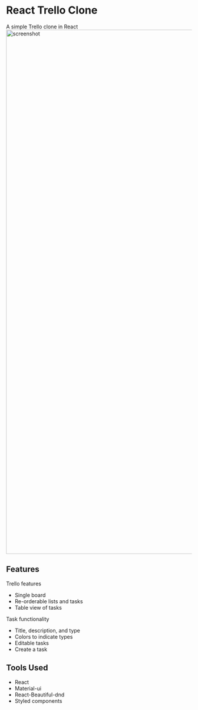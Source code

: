 # React Trello Clone

A simple Trello clone in React
<img width="1421" alt="screenshot" src="https://user-images.githubusercontent.com/46908343/78512694-8042e200-7774-11ea-8c24-2ac800be6c35.png">

## Features
Trello features
* Single board
* Re-orderable lists and tasks
* Table view of tasks

Task functionality
* Title, description, and type
* Colors to indicate types
* Editable tasks
* Create a task

## Tools Used
* React
* Material-ui
* React-Beautiful-dnd
* Styled components

